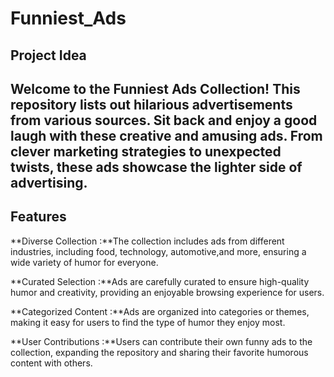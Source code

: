 # Funniest_Ads

## Project Idea

## Welcome to the Funniest Ads Collection! This repository lists out hilarious advertisements from various sources. Sit back and enjoy a good laugh with these creative and amusing ads. From clever marketing strategies to unexpected twists, these ads showcase the lighter side of advertising.

## Features

**Diverse Collection :**The collection includes ads from different industries, including food, technology, automotive,and more, ensuring a wide variety of humor for everyone.

**Curated Selection :**Ads are carefully curated to ensure high-quality humor and creativity, providing an enjoyable browsing experience for users.

**Categorized Content :**Ads are organized into categories or themes, making it easy for users to find the type of humor they enjoy most.

**User Contributions :**Users can contribute their own funny ads to the collection, expanding the repository and sharing their favorite humorous content with others.

